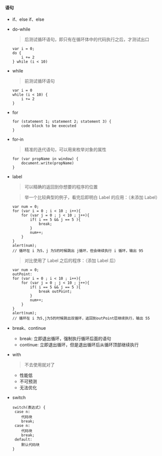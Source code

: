 #### 语句
- if、else if、else
- do-while
    > 后测试循环语句，即只有在循环体中的代码执行之后，才测试出口
    ```
    var i = 0;
    do {
        i += 2
    } while (i < 10)
    ```
- while
    > 前测试循环语句
    ```
    var i = 0
    while (i < 10) {
        i += 2
    }
    ```
- for
    ```
    for (statement 1; statement 2; statement 3) {
        code block to be executed
    }
    ```
- for-in
    > 精准的迭代语句，可以用来枚举对象的属性
    ```
    for (var propName in window) {
        document.write(propName)
    }
    ```
- label
    > 可以精确的返回到你想要的程序的位置

    > 举一个比较典型的例子，看完后即明白 Label 的应用：（未添加 Label）
    
    ```
    var num = 0;
    for (var i = 0 ; i < 10 ; i++){
        for (var j = 0 ; j < 10 ; j++){
            if( i == 5 && j == 5 ){
                break;
            }
            num++;
        }
    }
    alert(num); 
    // 循环在 i 为5，j 为5的时候跳出 j循环，但会继续执行 i 循环，输出 95
    ```
    > 对比使用了 Label 之后的程序：（添加 Label 后）
    
    ```
    var num = 0;
    outPoint:
    for (var i = 0 ; i < 10 ; i++){
        for (var j = 0 ; j < 10 ; j++){
            if( i == 5 && j == 5 ){
                break outPoint;
            }
            num++;
        }
    }
    alert(num); 
    // 循环在 i 为5,j为5的时候跳出双循环，返回到outPoint层继续执行，输出 55
    ```
- break、continue
    - break: 立即退出循环，强制执行循环后面的语句
    - continue: 立即退出循环，但是退出循环后从循环顶部继续执行
- with
    > 不去使用就对了

    - 性能低
    - 不可预测
    - 无法优化
    
- switch

    ```
    switch(表达式) {
     case n:
        代码块
        break;
     case n:
        代码块
        break;
     default:
        默认代码块
    }
    ```

